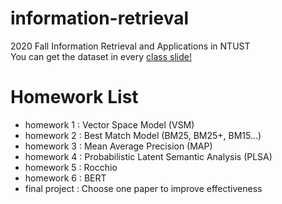 # information-retrieval
2020 Fall Information Retrieval and Applications in NTUST <br/>
You can get the dataset in every [class slide!](http://faculty.csie.ntust.edu.tw/~kychen/courses/2020_Fall_IR/2020_IR.html)


# Homework List
* homework 1 : Vector Space Model (VSM)
* homework 2 : Best Match Model (BM25, BM25+, BM15...)
* homework 3 : Mean Average Precision (MAP)
* homework 4 : Probabilistic Latent Semantic Analysis (PLSA)
* homework 5 : Rocchio
* homework 6 : BERT
* final project : Choose one paper to improve effectiveness
